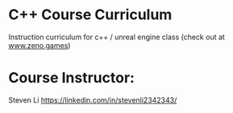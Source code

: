 # C++ Course Curriculum

Instruction curriculum for c++ / unreal engine class (check out at www.zeno.games)

# Course Instructor: 
Steven Li
https://linkedin.com/in/stevenli2342343/

